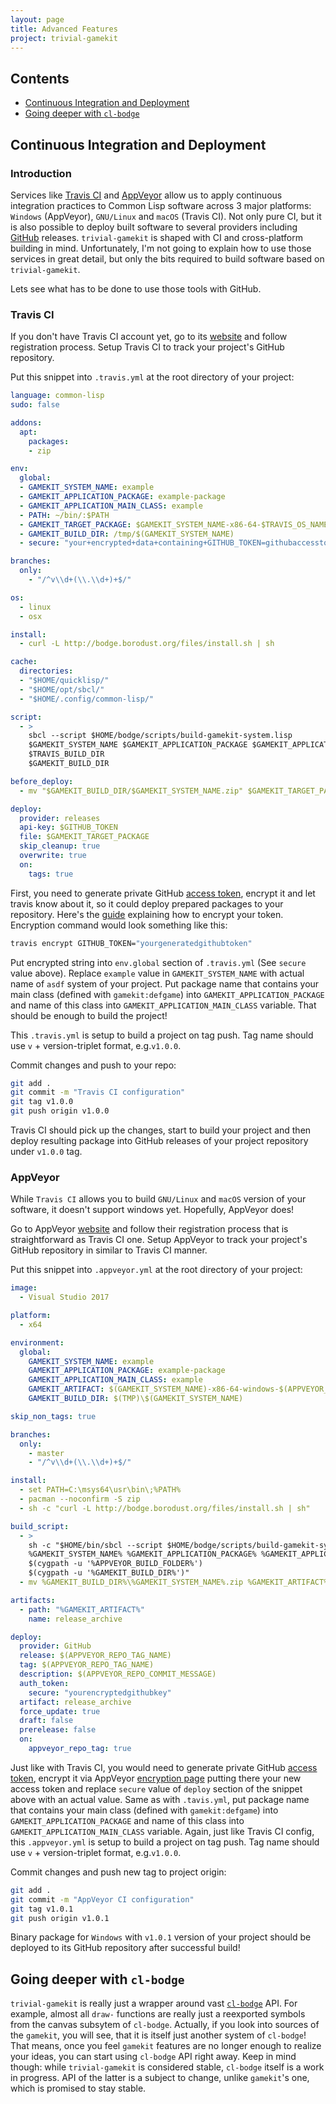 ```yaml
---
layout: page
title: Advanced Features
project: trivial-gamekit
---
```


## Contents
* [Continuous Integration and Deployment](#continuous-integration-and-deployment)
* [Going deeper with `cl-bodge`](#going-deeper-with-cl-bodge)


## Continuous Integration and Deployment

### Introduction

Services like [Travis CI](https://travis-ci.org) and [AppVeyor](https://appveyor.com/) allow us
to apply continuous integration practices to Common Lisp software across 3 major platforms:
`Windows` (AppVeyor), `GNU/Linux` and `macOS` (Travis CI). Not only pure CI, but it is also
possible to deploy built software to several providers including [GitHub](https://github.com/)
releases. `trivial-gamekit` is shaped with CI and cross-platform building in
mind. Unfortunately, I'm not going to explain how to use those services in great detail, but
only the bits required to build software based on `trivial-gamekit`.

Lets see what has to be done to use those tools with GitHub.


### Travis CI
If you don't have Travis CI account yet, go to its [website](https://travis-ci.org) and follow
registration process. Setup Travis CI to track your project's GitHub repository.


Put this snippet into `.travis.yml` at the root directory of your project:

```yaml
language: common-lisp
sudo: false

addons:
  apt:
    packages:
    - zip

env:
  global:
  - GAMEKIT_SYSTEM_NAME: example
  - GAMEKIT_APPLICATION_PACKAGE: example-package
  - GAMEKIT_APPLICATION_MAIN_CLASS: example
  - PATH: ~/bin/:$PATH
  - GAMEKIT_TARGET_PACKAGE: $GAMEKIT_SYSTEM_NAME-x86-64-$TRAVIS_OS_NAME-$TRAVIS_BRANCH.zip
  - GAMEKIT_BUILD_DIR: /tmp/$(GAMEKIT_SYSTEM_NAME)
  - secure: "your+encrypted+data+containing+GITHUB_TOKEN=githubaccesstoken"

branches:
  only:
    - "/^v\\d+(\\.\\d+)+$/"

os:
  - linux
  - osx

install:
  - curl -L http://bodge.borodust.org/files/install.sh | sh

cache:
  directories:
  - "$HOME/quicklisp/"
  - "$HOME/opt/sbcl/"
  - "$HOME/.config/common-lisp/"

script:
  - >
    sbcl --script $HOME/bodge/scripts/build-gamekit-system.lisp
    $GAMEKIT_SYSTEM_NAME $GAMEKIT_APPLICATION_PACKAGE $GAMEKIT_APPLICATION_MAIN_CLASS
    $TRAVIS_BUILD_DIR
    $GAMEKIT_BUILD_DIR

before_deploy:
  - mv "$GAMEKIT_BUILD_DIR/$GAMEKIT_SYSTEM_NAME.zip" $GAMEKIT_TARGET_PACKAGE

deploy:
  provider: releases
  api-key: $GITHUB_TOKEN
  file: $GAMEKIT_TARGET_PACKAGE
  skip_cleanup: true
  overwrite: true
  on:
    tags: true
```

First, you need to generate private GitHub [access token](https://github.com/settings/tokens),
encrypt it and let travis know about it, so it could deploy prepared packages to your
repository. Here's the [guide](https://docs.travis-ci.com/user/encryption-keys/) explaining how
to encrypt your token. Encryption command would look something like this:

```sh
travis encrypt GITHUB_TOKEN="yourgeneratedgithubtoken"
```

Put encrypted string into `env.global` section of `.travis.yml` (See `secure` value above).
Replace `example` value in `GAMEKIT_SYSTEM_NAME` with actual name of `asdf` system of your
project. Put package name that contains your main class (defined with `gamekit:defgame`) into
`GAMEKIT_APPLICATION_PACKAGE` and name of this class into `GAMEKIT_APPLICATION_MAIN_CLASS`
variable. That should be enough to build the project!


This `.travis.yml` is setup to build a project on tag push. Tag name should use `v` +
version-triplet format, e.g.`v1.0.0`.

Commit changes and push to your repo:

```sh
git add .
git commit -m "Travis CI configuration"
git tag v1.0.0
git push origin v1.0.0
```

Travis CI should pick up the changes, start to build your project and then deploy resulting package
into GitHub releases of your project repository under `v1.0.0` tag.


### AppVeyor

While `Travis CI` allows you to build `GNU/Linux` and `macOS` version of your software, it
doesn't support windows yet. Hopefully, AppVeyor does!

Go to AppVeyor [website](https://travis-ci.org) and follow their registration process that is
straightforward as Travis CI one. Setup AppVeyor to track your project's GitHub repository in
similar to Travis CI manner.

Put this snippet into `.appveyor.yml` at the root directory of your project:

```yml
image:
  - Visual Studio 2017

platform:
  - x64

environment:
  global:
    GAMEKIT_SYSTEM_NAME: example
    GAMEKIT_APPLICATION_PACKAGE: example-package
    GAMEKIT_APPLICATION_MAIN_CLASS: example
    GAMEKIT_ARTIFACT: $(GAMEKIT_SYSTEM_NAME)-x86-64-windows-$(APPVEYOR_REPO_TAG_NAME).zip
    GAMEKIT_BUILD_DIR: $(TMP)\$(GAMEKIT_SYSTEM_NAME)

skip_non_tags: true

branches:
  only:
    - master
    - "/^v\\d+(\\.\\d+)+$/"

install:
  - set PATH=C:\msys64\usr\bin\;%PATH%
  - pacman --noconfirm -S zip
  - sh -c "curl -L http://bodge.borodust.org/files/install.sh | sh"

build_script:
  - >
    sh -c "$HOME/bin/sbcl --script $HOME/bodge/scripts/build-gamekit-system.lisp
    %GAMEKIT_SYSTEM_NAME% %GAMEKIT_APPLICATION_PACKAGE% %GAMEKIT_APPLICATION_MAIN_CLASS%
    $(cygpath -u '%APPVEYOR_BUILD_FOLDER%')
    $(cygpath -u '%GAMEKIT_BUILD_DIR%')"
  - mv %GAMEKIT_BUILD_DIR%\%GAMEKIT_SYSTEM_NAME%.zip %GAMEKIT_ARTIFACT%

artifacts:
  - path: "%GAMEKIT_ARTIFACT%"
    name: release_archive

deploy:
  provider: GitHub
  release: $(APPVEYOR_REPO_TAG_NAME)
  tag: $(APPVEYOR_REPO_TAG_NAME)
  description: $(APPVEYOR_REPO_COMMIT_MESSAGE)
  auth_token:
    secure: "yourencryptedgithubkey"
  artifact: release_archive
  force_update: true
  draft: false
  prerelease: false
  on:
    appveyor_repo_tag: true
```

Just like with Travis CI, you would need to generate private GitHub [access
token](https://github.com/settings/tokens), encrypt it via AppVeyor [encryption
page](https://ci.appveyor.com/tools/encrypt) putting there your new access token and replace
`secure` value of `deploy` section of the snippet above with an actual value.  Same as with
`.tavis.yml`, put package name that contains your main class (defined with `gamekit:defgame`)
into `GAMEKIT_APPLICATION_PACKAGE` and name of this class into `GAMEKIT_APPLICATION_MAIN_CLASS`
variable.  Again, just like Travis CI config, this `.appveyor.yml` is setup to build a project
on tag push. Tag name should use `v` + version-triplet format, e.g.`v1.0.0`.

Commit changes and push new tag to project origin:

```sh
git add .
git commit -m "AppVeyor CI configuration"
git tag v1.0.1
git push origin v1.0.1
```

Binary package for `Windows` with `v1.0.1` version of your project should be deployed to its
GitHub repository after successful build!


## Going deeper with `cl-bodge`

`trivial-gamekit` is really just a wrapper around vast
[`cl-bodge`](https://github.com/borodust/cl-bodge) API. For example, almost all `draw-`
functions are really just a reexported symbols from the canvas subsytem of `cl-bodge`. Actually,
if you look into sources of the `gamekit`, you will see, that it is itself just another system
of `cl-bodge`! That means, once you feel `gamekit` features are no longer enough to realize your
ideas, you can start using `cl-bodge` API right away. Keep in mind though: while
`trivial-gamekit` is considered stable, `cl-bodge` itself is a work in progress. API of the
latter is a subject to change, unlike `gamekit`'s one, which is promised to stay stable.
